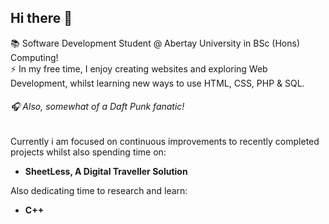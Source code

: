 ## Hi there 👋
📚 Software Development Student @ Abertay University in BSc (Hons) Computing!    
⚡ In my free time, I enjoy creating websites and exploring Web Development, whilst learning new ways to use HTML, CSS, PHP & SQL.    

###### 🎧 Also, somewhat of a Daft Punk fanatic!     

Currently i am focused on continuous improvements to recently completed projects whilst also spending time on: 
- **SheetLess, A Digital Traveller Solution**
          
Also dedicating time to research and learn:    
- **C++**
        
<!--
**connleyfarquhar/connleyfarquhar** is a ✨ _special_ ✨ repository because its `README.md` (this file) appears on your GitHub profile.

Here are some ideas to get you started:

- 🔭 I’m currently working on ...
- 🌱 I’m currently learning ...
- 👯 I’m looking to collaborate on ...
- 🤔 I’m looking for help with ...
- 💬 Ask me about ...
- 📫 How to reach me: ...
- 😄 Pronouns: ...
- ⚡ Fun fact: ...
-->

